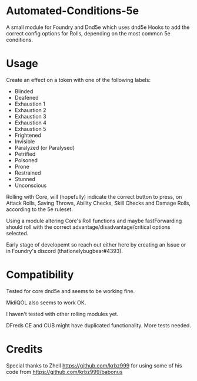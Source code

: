 # Automated-Conditions-5e
A small module for Foundry and Dnd5e which uses dnd5e Hooks to add the correct config options for Rolls, depending on the most common 5e conditions.


# Usage
Create an effect on a token with one of the following labels:
- Blinded
- Deafened
- Exhaustion 1
- Exhaustion 2
- Exhaustion 3
- Exhaustion 4
- Exhaustion 5
- Frightened
- Invisible
- Paralyzed (or Paralysed)
- Petrified
- Poisoned
- Prone
- Restrained
- Stunned
- Unconscious

Rolling with Core, will (hopefully) indicate the correct button to press, on Attack Rolls, Saving Throws, Ability Checks, Skill Checks and Damage Rolls, according to the 5e ruleset.

Using a module altering Core's Roll functions and maybe fastForwarding should roll with the correct advantage/disadvantage/critical options selected.

Early stage of developemt so reach out either here by creating an Issue or in Foundry's discord (thatlonelybugbear#4393).

# Compatibility
Tested for core dnd5e and seems to be working fine.

MidiQOL also seems to work OK.

I haven't tested with other rolling modules yet.

DFreds CE and CUB might have duplicated functionality. More tests needed.

# Credits
Special thanks to Zhell <https://github.com/krbz999> for using some of his code from <https://github.com/krbz999/babonus>
